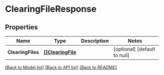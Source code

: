 # ClearingFileResponse

## Properties
Name | Type | Description | Notes
------------ | ------------- | ------------- | -------------
**ClearingFiles** | [**[]ClearingFile**](clearing_file.md) |  | [optional] [default to null]

[[Back to Model list]](../README.md#documentation-for-models) [[Back to API list]](../README.md#documentation-for-api-endpoints) [[Back to README]](../README.md)


